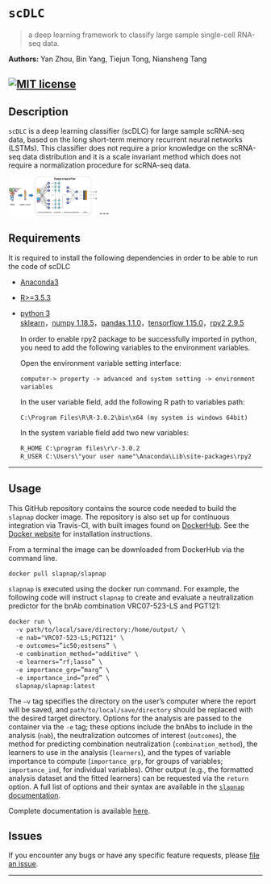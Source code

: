 # `scDLC`

> a deep learning framework to classify large  sample single-cell RNA-seq data.

__Authors:__ Yan Zhou, Bin Yang, Tiejun Tong, Niansheng Tang

[![MIT license](http://img.shields.io/badge/license-MIT-brightgreen.svg)](http://opensource.org/licenses/MIT)
---

## Description

`scDLC` is a deep learning classifier (scDLC) for large sample scRNA-seq data, based on the long short-term memory recurrent neural networks (LSTMs). This classifier does not require a prior knowledge on the scRNA-seq data distribution and it is a scale invariant method which does not require a normalization procedure for scRNA-seq data.

<img src="img/scDLC_framework.png" height="35%" width="35%">
---

## Requirements

It is required to install the following dependencies in order to be able to run the code of scDLC

- [Anaconda3](https://www.anaconda.com/products/individual)  
- [R>=3.5.3](https://cran.r-project.org/)  
- [python 3](https://www.python.org/downloads/)  
  [sklearn](https://pypi.org/project/sklearn/0.0/)，[numpy 1.18.5](https://pypi.org/project/numpy/1.18.5/)，[pandas 1.1.0](https://pypi.org/project/pandas/1.1.0/)，[tensorflow 1.15.0](https://pypi.org/project/tensorflow/1.15.0/)，[rpy2 2.9.5](https://pypi.org/project/rpy2/2.9.5/)
  
  In order to enable rpy2 package to be successfully imported in python, you need to add the following variables to the environment variables.  
  
  Open the environment variable setting interface:
  ```
  computer-> property -> advanced and system setting -> environment variables
  ```
  In the user variable field, add the following R path to variables path:
  ```
  C:\Program Files\R\R-3.0.2\bin\x64 (my system is windows 64bit) 
  ```
  In the system variable field add two new variables:
  ```
  R_HOME C:\program files\r\r-3.0.2  
  R_USER C:\Users\"your user name"\Anaconda\Lib\site-packages\rpy2
  ```



---

## Usage

This GitHub repository contains the source code needed to build the `slapnap` docker image. The repository is also set up for continuous integration via Travis-CI, with built images found on [DockerHub](https://cloud.docker.com/u/slapnap/repository/docker/slapnap/slapnap). See the [Docker website](https://docs.docker.com/docker-for-windows/install/) for installation instructions.

From a terminal the image can be downloaded from DockerHub via the command line.

```{bash, eval = FALSE}
docker pull slapnap/slapnap
```

`slapnap` is executed using the docker run command. For example, the following code will instruct `slapnap` to create and evaluate a neutralization predictor for the bnAb combination VRC07-523-LS and PGT121:

```{bash, eval = FALSE}
docker run \
  -v path/to/local/save/directory:/home/output/ \
  -e nab="VRC07-523-LS;PGT121" \
  -e outcomes=”ic50;estsens” \
  -e combination_method="additive" \
  -e learners=”rf;lasso” \
  -e importance_grp=”marg” \
  -e importance_ind=”pred” \
  slapnap/slapnap:latest
```

The `–v` tag specifies the directory on the user’s computer where the report will be saved, and `path/to/local/save/directory` should be replaced with the desired target directory.  Options for the analysis are passed to the container via the `-e` tag; these options include the bnAbs to include in the analysis (`nab`), the neutralization outcomes of interest (`outcomes`), the method for predicting combination neutralization (`combination_method`), the learners to use in the analysis (`learners`), and the types of variable importance to compute (`importance_grp`, for groups of variables; `importance_ind`, for individual variables). Other output (e.g., the formatted analysis dataset and the fitted learners) can be requested via the `return` option. A full list of options and their syntax are available in the [`slapnap` documentation](https://benkeser.github.io/slapnap/3-sec-runningcontainer.html).

Complete documentation is available [here](https://benkeser.github.io/slapnap/).

## Issues

If you encounter any bugs or have any specific feature requests, please [file an
issue](https://github.com/benkeser/slapnap/issues).

---

